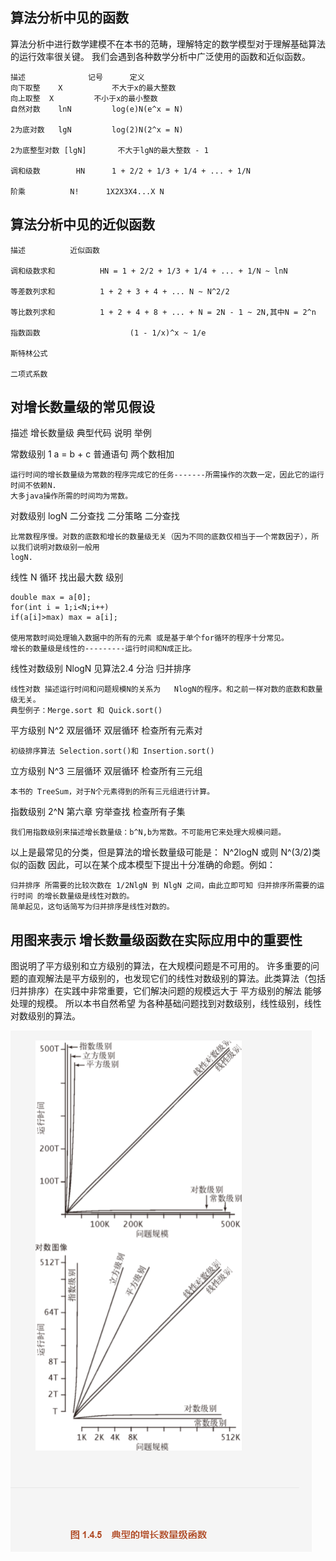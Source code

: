 ## 算法分析中见的函数
算法分析中进行数学建模不在本书的范畴，理解特定的数学模型对于理解基础算法的运行效率很关键。
我们会遇到各种数学分析中广泛使用的函数和近似函数。
```
描述  			记号		定义
向下取整	X			不大于x的最大整数
向上取整  X			不小于x的最小整数
自然对数	lnN			log(e)N(e^x	= N)

2为底对数	lgN			log(2)N(2^x	= N)

2为底整型对数	[lgN]		不大于lgN的最大整数 - 1

调和级数 		HN		1 + 2/2 + 1/3 + 1/4 + ... + 1/N

阶乘			N!		1X2X3X4...X N
```
##

## 算法分析中见的近似函数
```
描述			近似函数

调和级数求和			HN = 1 + 2/2 + 1/3 + 1/4 + ... + 1/N ~ lnN

等差数列求和			1 + 2 + 3 + 4 + ... N ~ N^2/2

等比数列求和			1 + 2 + 4 + 8 + ... + N = 2N - 1 ~ 2N,其中N = 2^n

指数函数					(1 - 1/x)^x ~ 1/e

斯特林公式

二项式系数
```

## 对增长数量级的常见假设
描述					增长数量级			典型代码				说明				举例

常数级别			1							a = b + c					普通语句		两个数相加
```
运行时间的增长数量级为常数的程序完成它的任务-------所需操作的次数一定，因此它的运行时间不依赖N.
大多java操作所需的时间均为常数。
```

对数级别			logN					二分查找					二分策略		二分查找
```
比常数程序慢。对数的底数和增长的数量级无关（因为不同的底数仅相当于一个常数因子），所以我们说明对数级别一般用
logN.
```

线性					N																循环					找出最大数
级别
```
double max = a[0];
for(int i = 1;i<N;i++)
if(a[i]>max) max = a[i];

使用常数时间处理输入数据中的所有的元素 或是基于单个for循环的程序十分常见。
增长的数量级是线性的---------运行时间和N成正比。
```

线性对数级别		NlogN				见算法2.4					分治				归并排序
```
线性对数 描述运行时间和问题规模N的关系为	NlogN的程序。和之前一样对数的底数和数量级无关。
典型例子：Merge.sort 和 Quick.sort()
```

平方级别			N^2							双层循环				双层循环		检查所有元素对
```
初级排序算法 Selection.sort()和 Insertion.sort()
```

立方级别			N^3							三层循环				双层循环		检查所有三元组
```
本书的 TreeSum，对于N个元素得到的所有三元组进行计算。
```

指数级别			2^N							第六章					穷举查找		检查所有子集
```
我们用指数级别来描述增长数量级：b^N,b为常数。不可能用它来处理大规模问题。
```

以上是最常见的分类，但是算法的增长数量级可能是：
N^2logN 或则 N^(3/2)类似的函数
因此，可以在某个成本模型下提出十分准确的命题。例如：
```
归并排序 所需要的比较次数在 1/2NlgN 到 NlgN 之间，由此立即可知 归并排序所需要的运行时间 的增长数量级是线性对数的。
简单起见，这句话简写为归并排序是线性对数的。
```

## 用图来表示 增长数量级函数在实际应用中的重要性
图说明了平方级别和立方级别的算法，在大规模问题是不可用的。
许多重要的问题的直观解法是平方级别的，也发现它们的线性对数级别的算法。此类算法（包括归并排序）在实践中非常重要，它们解决问题的规模远大于 平方级别的解法 能够处理的规模。
所以本书自然希望 为各种基础问题找到对数级别，线性级别，线性对数级别的算法。

![](../../assets/img-algorithm/04-算法分析总结2-增长数量级函数图.png)
